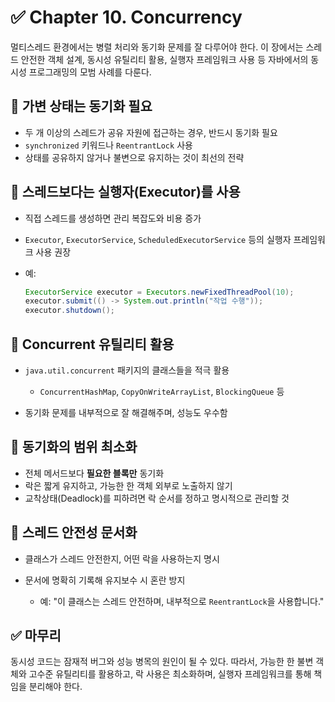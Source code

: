 # ✅ Chapter 10. Concurrency

멀티스레드 환경에서는 병렬 처리와 동기화 문제를 잘 다루어야 한다. 이 장에서는 스레드 안전한 객체 설계, 동시성 유틸리티 활용, 실행자 프레임워크 사용 등 자바에서의 동시성 프로그래밍의 모범 사례를 다룬다.

## 📌 가변 상태는 동기화 필요

* 두 개 이상의 스레드가 공유 자원에 접근하는 경우, 반드시 동기화 필요
* `synchronized` 키워드나 `ReentrantLock` 사용
* 상태를 공유하지 않거나 불변으로 유지하는 것이 최선의 전략

## 📌 스레드보다는 실행자(Executor)를 사용

* 직접 스레드를 생성하면 관리 복잡도와 비용 증가
* `Executor`, `ExecutorService`, `ScheduledExecutorService` 등의 실행자 프레임워크 사용 권장
* 예:

  ```java
  ExecutorService executor = Executors.newFixedThreadPool(10);
  executor.submit(() -> System.out.println("작업 수행"));
  executor.shutdown();
  ```

## 📌 Concurrent 유틸리티 활용

* `java.util.concurrent` 패키지의 클래스들을 적극 활용

    * `ConcurrentHashMap`, `CopyOnWriteArrayList`, `BlockingQueue` 등
* 동기화 문제를 내부적으로 잘 해결해주며, 성능도 우수함

## 📌 동기화의 범위 최소화

* 전체 메서드보다 **필요한 블록만** 동기화
* 락은 짧게 유지하고, 가능한 한 객체 외부로 노출하지 않기
* 교착상태(Deadlock)를 피하려면 락 순서를 정하고 명시적으로 관리할 것

## 📌 스레드 안전성 문서화

* 클래스가 스레드 안전한지, 어떤 락을 사용하는지 명시
* 문서에 명확히 기록해 유지보수 시 혼란 방지

    * 예: "이 클래스는 스레드 안전하며, 내부적으로 `ReentrantLock`을 사용합니다."

## ✅ 마무리

동시성 코드는 잠재적 버그와 성능 병목의 원인이 될 수 있다. 따라서, 가능한 한 불변 객체와 고수준 유틸리티를 활용하고, 락 사용은 최소화하며, 실행자 프레임워크를 통해 책임을 분리해야 한다.

